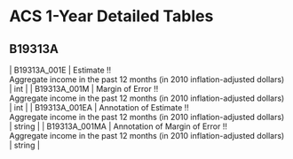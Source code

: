 # ACS 1-Year Detailed Tables

## B19313A

| B19313A_001E | Estimate !!<br>Aggregate income in the past 12 months (in 2010 inflation-adjusted dollars) | int |
| B19313A_001M | Margin of Error !!<br>Aggregate income in the past 12 months (in 2010 inflation-adjusted dollars) | int |
| B19313A_001EA | Annotation of Estimate !!<br>Aggregate income in the past 12 months (in 2010 inflation-adjusted dollars) | string |
| B19313A_001MA | Annotation of Margin of Error !!<br>Aggregate income in the past 12 months (in 2010 inflation-adjusted dollars) | string |


